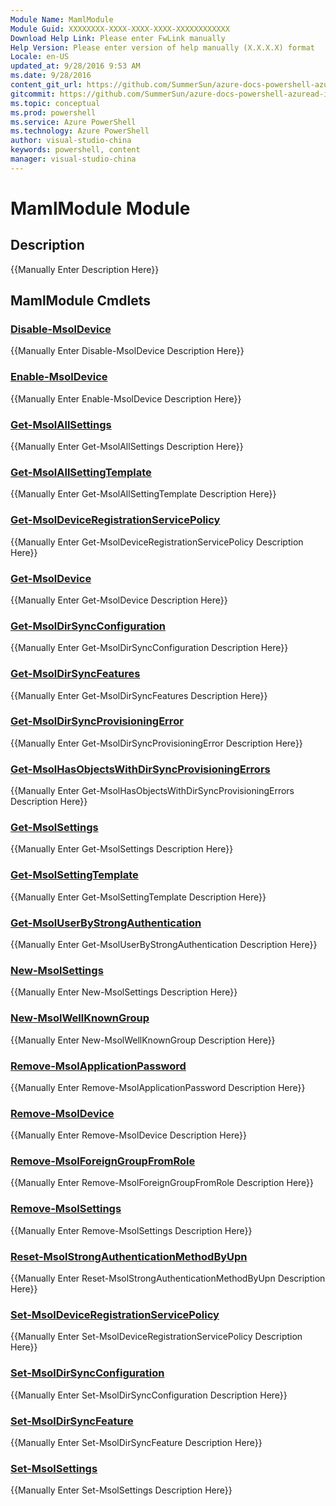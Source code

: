 ```yaml
---
Module Name: MamlModule
Module Guid: XXXXXXXX-XXXX-XXXX-XXXX-XXXXXXXXXXXX
Download Help Link: Please enter FwLink manually
Help Version: Please enter version of help manually (X.X.X.X) format
Locale: en-US
updated_at: 9/28/2016 9:53 AM
ms.date: 9/28/2016
content_git_url: https://github.com/SummerSun/azure-docs-powershell-azuread-int/blob/master/Azure%20AD%20Cmdlets/AzureAD/v1.0/MamlModule.md
gitcommit: https://github.com/SummerSun/azure-docs-powershell-azuread-int/blob/aa68880375be962d5646d6d763347021b391b5c6/Azure%20AD%20Cmdlets/AzureAD/v1.0/MamlModule.md
ms.topic: conceptual
ms.prod: powershell
ms.service: Azure PowerShell
ms.technology: Azure PowerShell
author: visual-studio-china
keywords: powershell, content
manager: visual-studio-china
---
```


# MamlModule Module
## Description
{{Manually Enter Description Here}}

## MamlModule Cmdlets
### [Disable-MsolDevice](Disable-MsolDevice.md)
{{Manually Enter Disable-MsolDevice Description Here}}

### [Enable-MsolDevice](Enable-MsolDevice.md)
{{Manually Enter Enable-MsolDevice Description Here}}

### [Get-MsolAllSettings](Get-MsolAllSettings.md)
{{Manually Enter Get-MsolAllSettings Description Here}}

### [Get-MsolAllSettingTemplate](Get-MsolAllSettingTemplate.md)
{{Manually Enter Get-MsolAllSettingTemplate Description Here}}

### [Get-MsolDeviceRegistrationServicePolicy](Get-MsolDeviceRegistrationServicePolicy.md)
{{Manually Enter Get-MsolDeviceRegistrationServicePolicy Description Here}}

### [Get-MsolDevice](Get-MsolDevice.md)
{{Manually Enter Get-MsolDevice Description Here}}

### [Get-MsolDirSyncConfiguration](Get-MsolDirSyncConfiguration.md)
{{Manually Enter Get-MsolDirSyncConfiguration Description Here}}

### [Get-MsolDirSyncFeatures](Get-MsolDirSyncFeatures.md)
{{Manually Enter Get-MsolDirSyncFeatures Description Here}}

### [Get-MsolDirSyncProvisioningError](Get-MsolDirSyncProvisioningError.md)
{{Manually Enter Get-MsolDirSyncProvisioningError Description Here}}

### [Get-MsolHasObjectsWithDirSyncProvisioningErrors](Get-MsolHasObjectsWithDirSyncProvisioningErrors.md)
{{Manually Enter Get-MsolHasObjectsWithDirSyncProvisioningErrors Description Here}}

### [Get-MsolSettings](Get-MsolSettings.md)
{{Manually Enter Get-MsolSettings Description Here}}

### [Get-MsolSettingTemplate](Get-MsolSettingTemplate.md)
{{Manually Enter Get-MsolSettingTemplate Description Here}}

### [Get-MsolUserByStrongAuthentication](Get-MsolUserByStrongAuthentication.md)
{{Manually Enter Get-MsolUserByStrongAuthentication Description Here}}

### [New-MsolSettings](New-MsolSettings.md)
{{Manually Enter New-MsolSettings Description Here}}

### [New-MsolWellKnownGroup](New-MsolWellKnownGroup.md)
{{Manually Enter New-MsolWellKnownGroup Description Here}}

### [Remove-MsolApplicationPassword](Remove-MsolApplicationPassword.md)
{{Manually Enter Remove-MsolApplicationPassword Description Here}}

### [Remove-MsolDevice](Remove-MsolDevice.md)
{{Manually Enter Remove-MsolDevice Description Here}}

### [Remove-MsolForeignGroupFromRole](Remove-MsolForeignGroupFromRole.md)
{{Manually Enter Remove-MsolForeignGroupFromRole Description Here}}

### [Remove-MsolSettings](Remove-MsolSettings.md)
{{Manually Enter Remove-MsolSettings Description Here}}

### [Reset-MsolStrongAuthenticationMethodByUpn](Reset-MsolStrongAuthenticationMethodByUpn.md)
{{Manually Enter Reset-MsolStrongAuthenticationMethodByUpn Description Here}}

### [Set-MsolDeviceRegistrationServicePolicy](Set-MsolDeviceRegistrationServicePolicy.md)
{{Manually Enter Set-MsolDeviceRegistrationServicePolicy Description Here}}

### [Set-MsolDirSyncConfiguration](Set-MsolDirSyncConfiguration.md)
{{Manually Enter Set-MsolDirSyncConfiguration Description Here}}

### [Set-MsolDirSyncFeature](Set-MsolDirSyncFeature.md)
{{Manually Enter Set-MsolDirSyncFeature Description Here}}

### [Set-MsolSettings](Set-MsolSettings.md)
{{Manually Enter Set-MsolSettings Description Here}}

